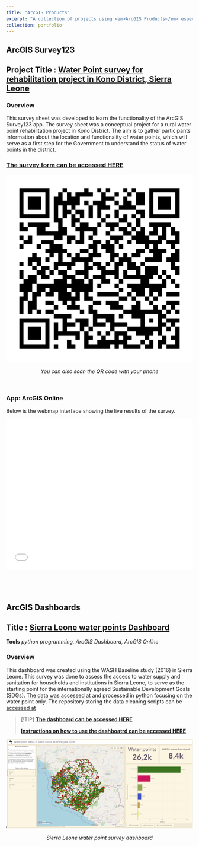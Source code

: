 ```yaml
---
title: "ArcGIS Products"
excerpt: "A collection of projects using <em>ArcGIS Products</em> especially apps.<br/><br /><a href='' target='_blank'><img src='/images/heim.png'></a>"
collection: portfolio
---
```


## ArcGIS Survey123
## Project Title : [Water Point survey for rehabilitation project in Kono District, Sierra Leone](https://survey123.arcgis.com/share/93d85fcf505744e9bd100ee8170b71f1)

### Overview

This survey sheet was developed to learn the functionality of the ArcGIS Survey123 app. The survey sheet was a conceptual project for a rural water point rehabilitation project in Kono District. The aim is to gather participants information about the location and functionality of water points, which will serve as a first step for the Government to understand the status of water points in the district.

### [The survey form can be accessed HERE](https://survey123.arcgis.com/share/93d85fcf505744e9bd100ee8170b71f1)


![alt text](/images/wplink.png)
</p>
<p align="center">
<em>You can also scan the QR code with your phone</em>
</p>

&nbsp; 

### App: ArcGIS Online

Below is the webmap interface showing the live results of the survey.

<style>.embed-container {position: relative; padding-bottom: 80%; height: 0; max-width: 100%;} .embed-container iframe, .embed-container object, .embed-container iframe{position: absolute; top: 0; left: 0; width: 100%; height: 100%;} small{position: absolute; z-index: 40; bottom: 0; margin-bottom: -15px;}</style><div class="embed-container"><iframe width="500" height="400" frameborder="0" scrolling="no" marginheight="0" marginwidth="0" title="Water point survey results from Survey123" src="//africageoportal.maps.arcgis.com/apps/Embed/index.html?webmap=9316d44fa3734e73ad9b1da4e03e1320&extent=-11.0635,8.6116,-10.8614,8.6769&zoom=true&previewImage=false&scale=true&disable_scroll=true&theme=light"></iframe></div>


&nbsp; 

&nbsp;

 
## ArcGIS Dashboards
## Title : [Sierra Leone water points Dashboard](https://africageoportal.maps.arcgis.com/apps/dashboards/912c78bb3e644e31a9976f847a4fd51a)


**Tools** *python programming, ArcGIS Dashboard, ArcGIS Online*

### Overview 

This dashboard was created using the WASH Baseline study (2016) in Sierra Leone. This survey was done to assess the access to water supply and sanitation for households and institutions in Sierra Leone, to serve as the starting point for the internationally agreed Sustainable Development Goals (SDGs). [The data was accessed at ](https://washdata-sl.org/wash-data/) and processed in python focusing on the water point only. The repository storing the data cleaning scripts can be [accessed at](https://github.com/Madaar49/WASH-survey-Data-Analysis-needs-assessment-)



>\[!TIP\]
>[**The dashboard can be accessed HERE**](https://africageoportal.maps.arcgis.com/apps/dashboards/912c78bb3e644e31a9976f847a4fd51a)
>
>[**Instructions on how to use the dashboatrd can be accessed HERE**](https://github.com/Madaar49/WASH-survey-Data-Analysis-needs-assessment-/blob/main/README.md)


![alt text](/images/heim.png)
</p>
<p align="center">
<em>Sierra Leone water point survey dashboard</em>
</p>
